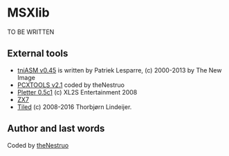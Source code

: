 # MSXlib

TO BE WRITTEN

## External tools

* [tniASM v0.45](http://tniasm.tni.nl/) is written by Patriek Lesparre, (c) 2000-2013 by The New Image
* [PCXTOOLS v2.1](https://github.com/theNestruo/pcxtools) coded by theNestruo
* [Pletter 0.5c1](http://xl2s.eu.pn/pletter.html) (c) XL2S Entertainment 2008
* [ZX7](http://www.worldofspectrum.org/infoseekid.cgi?id=0027996) 
* [Tiled](http://www.mapeditor.org/) (c) 2008-2016 Thorbjørn Lindeijer.

## Author and last words
Coded by [theNestruo](theNestruo@gmail.com)
